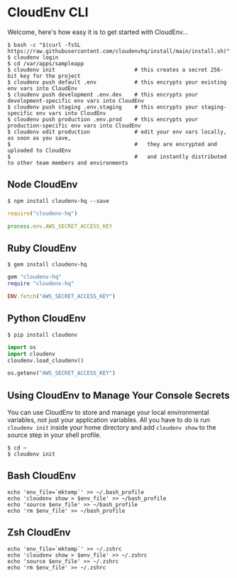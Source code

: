 # CloudEnv CLI

Welcome, here's how easy it is to get started with CloudEnv...

```console
$ bash -c "$(curl -fsSL https://raw.githubusercontent.com/cloudenvhq/install/main/install.sh)"
$ cloudenv login
$ cd /var/apps/sampleapp
$ cloudenv init                         # this creates a secret 256-bit key for the project
$ cloudenv push default .env            # this encrypts your existing env vars into CloudEnv
$ cloudenv push development .env.dev    # this encrypts your development-specific env vars into CloudEnv
$ cloudenv push staging .env.staging    # this encrypts your staging-specific env vars into CloudEnv
$ cloudenv push production .env.prod    # this encrypts your production-specific env vars into CloudEnv
$ cloudenv edit production              # edit your env vars locally, as soon as you save,
$                                       #   they are encrypted and uploaded to CloudEnv
$                                       #   and instantly distributed to other team members and environments
```

## Node CloudEnv

```console
$ npm install cloudenv-hq --save
```

```javascript
require("cloudenv-hq")

process.env.AWS_SECRET_ACCESS_KEY
```

## Ruby CloudEnv

```console
$ gem install cloudenv-hq
```

```ruby
gem "cloudenv-hq"
require "cloudenv-hq"

ENV.fetch("AWS_SECRET_ACCESS_KEY")
```

## Python CloudEnv

```console
$ pip install cloudenv
```

```python
import os
import cloudenv
cloudenv.load_cloudenv()

os.getenv("AWS_SECRET_ACCESS_KEY")
```

## Using CloudEnv to Manage Your Console Secrets

You can use CloudEnv to store and manage your local environmental variables, not just your application variables. All you have to do is run `cloudenv init` inside your home directory and add `cloudenv show` to the source step in your shell profile.

```console
$ cd ~
$ cloudenv init
```

## Bash CloudEnv

```console
echo 'env_file=`mktemp`' >> ~/.bash_profile
echo 'cloudenv show > $env_file' >> ~/bash_profile
echo 'source $env_file' >> ~/bash_profile
echo 'rm $env_file' >> ~/bash_profile
```

## Zsh CloudEnv

```console
echo 'env_file=`mktemp`' >> ~/.zshrc
echo 'cloudenv show > $env_file' >> ~/.zshrc
echo 'source $env_file' >> ~/.zshrc
echo 'rm $env_file' >> ~/.zshrc
```